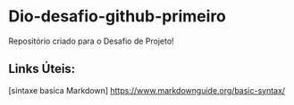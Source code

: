 # Dio-desafio-github-primeiro
Repositório criado para o Desafio de Projeto!

## Links Úteis:
[sintaxe basica Markdown] https://www.markdownguide.org/basic-syntax/
